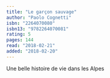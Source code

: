 ```yaml
---
title: "Le garçon sauvage"
author: "Paolo Cognetti"
isbn: "2264070080"
isbn13: "9782264070081"
rating: 5
pages: 144
read: "2018-02-21"
added: "2018-02-20"
---
```

Une belle histoire de vie dans les Alpes
